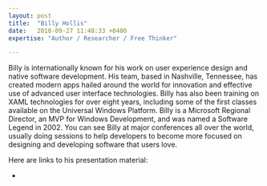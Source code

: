 ```yaml
---
layout: post
title:  "Billy Hollis"
date:   2018-09-27 11:48:33 +0400
expertise: "Author / Researcher / Free Thinker"

---
```


Billy is internationally known for his work on user experience design and native software development. His team, based in Nashville, Tennessee, has created modern apps hailed around the world for innovation and effective use of advanced user interface technologies. Billy has also been training on XAML technologies for over eight years, including some of the first classes available on the Universal Windows Platform. Billy is a Microsoft Regional Director, an MVP for Windows Development, and was named a Software Legend in 2002. You can see Billy at major conferences all over the world, usually doing sessions to help developers to become more focused on designing and developing software that users love.

Here are links to his presentation material:

- 
